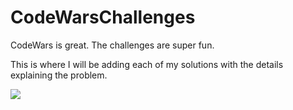 # CodeWarsChallenges
CodeWars is great. The challenges are super fun. 

This is where I will be adding each of my solutions with the details explaining the problem.

![](https://i.imgur.com/2LTDqtO.png)
